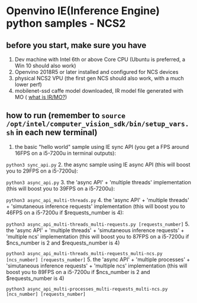 # Openvino IE(Inference Engine) python samples - NCS2
## before you start, make sure you have
1. Dev machine with Intel 6th or above Core CPU (Ubuntu is preferred, a Win 10 should also work)
2. Openvino 2018R5 or later installed and configured for NCS devices
3. physical NCS2 VPU (the first gen NCS should also work, with a much lower perf)
4. mobilenet-ssd caffe model downloaded, IR model file generated with MO ( [what is IR/MO?](https://software.intel.com/en-us/articles/OpenVINO-ModelOptimizer))

## how to run (remember to `source /opt/intel/computer_vision_sdk/bin/setup_vars.sh` in each new terminal)
1. the basic "hello world" sample using IE sync API (you get a FPS around 16FPS on a i5-7200u in terminal outputs):

`python3 sync_api.py`
2. the async sample using IE async API (this will boost you to 29FPS on a i5-7200u):

`python3 async_api.py`
3. the 'async API' + 'multiple threads' implementation (this will boost you to 39FPS on a i5-7200u):

`python3 async_api_multi-threads.py`
4. the 'async API' + 'multiple threads' + 'simutaneous inference requests' implementation (this will boost you to 46FPS on a i5-7200u if $requests_number is 4):

`python3 async_api_multi-threads_multi-requests.py [requests_number]`
5. the 'async API' + 'multiple threads' + 'simutaneous inference requests' + 'multiple ncs' implementation (this will boost you to 87FPS on a i5-7200u if $ncs_number is 2 and $requests_number is 4)

`python3 async_api_multi-threads_multi-requests_multi-ncs.py [ncs_number] [requests_number]`
5. the 'async API' + 'multiple processes' + 'simutaneous inference requests' + 'multiple ncs' implementation (this will boost you to 89FPS on a i5-7200u if $ncs_number is 2 and $requests_number is 4)

`python3 async_api_multi-processes_multi-requests_multi-ncs.py [ncs_number] [requests_number]`
